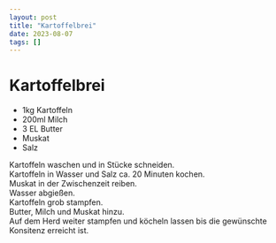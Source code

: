 ```yaml
---
layout: post
title: "Kartoffelbrei"
date: 2023-08-07
tags: []
---
```

# Kartoffelbrei

- 1kg Kartoffeln
- 200ml Milch
- 3 EL Butter
- Muskat
- Salz

Kartoffeln waschen und in Stücke schneiden.  
Kartoffeln in Wasser und Salz ca. 20 Minuten kochen.  
Muskat in der Zwischenzeit reiben.  
Wasser abgießen.  
Kartoffeln grob stampfen.  
Butter, Milch und Muskat hinzu.  
Auf dem Herd weiter stampfen und köcheln lassen bis die gewünschte Konsitenz erreicht ist.
